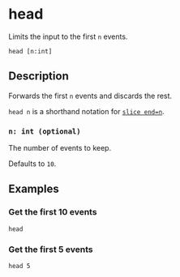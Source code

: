 # head

Limits the input to the first `n` events.

```tql
head [n:int]
```

## Description

Forwards the first `n` events and discards the rest.

`head n` is a shorthand notation for [`slice end=n`](slice.md).

### `n: int (optional)`

The number of events to keep.

Defaults to `10`.

## Examples

### Get the first 10 events

```tql
head
```

### Get the first 5 events

```tql
head 5
```
